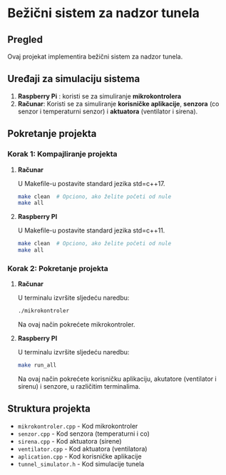 # Bežični sistem za nadzor tunela  

## Pregled

Ovaj projekat implementira bežični sistem za nadzor tunela.  

## Uređaji za simulaciju sistema

1. **Raspberry Pi** : koristi se za simuliranje **mikrokontrolera**
2. **Računar**: Koristi se za simuliranje **korisničke aplikacije**, **senzora** (co senzor i temperaturni senzor) i **aktuatora** (ventilator i sirena).  

## Pokretanje projekta
### Korak 1: Kompajliranje projekta

1. **Računar**
   
   U Makefile-u postavite standard jezika std=c++17.
   ```bash
   make clean  # Opciono, ako želite početi od nule
   make all
   ```

2. **Raspberry PI**

   U Makefile-u postavite standard jezika std=c++11.
   ```bash
   make clean  # Opciono, ako želite početi od nule
   make all
   ```

### Korak 2: Pokretanje projekta

1. **Računar**

   U terminalu izvršite sljedeću naredbu:
   ```bash
   ./mikrokontroler
   ```
   Na ovaj način pokrećete mikrokontroler.

2. **Raspberry PI**

   U terminalu izvršite sljedeću naredbu:
   ```bash
   make run_all
   ```
   Na ovaj način pokrećete korisničku aplikaciju, akutatore (ventilator i sirenu) i senzore, u različitim terminalima.

## Struktura projekta

- `mikrokontroler.cpp` - Kod mikrokontroler
- `senzor.cpp` - Kod senzora (temperaturni i co)
- `sirena.cpp` - Kod aktuatora (sirene)
- `ventilator.cpp` - Kod aktuatora (ventilatora)
- `aplication.cpp` - Kod korisničke aplikacije
- `tunnel_simulator.h` - Kod simulacije tunela

